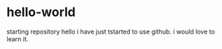 # hello-world
starting repository
 hello i have just tstarted to use github.
 i would love to learn it.

